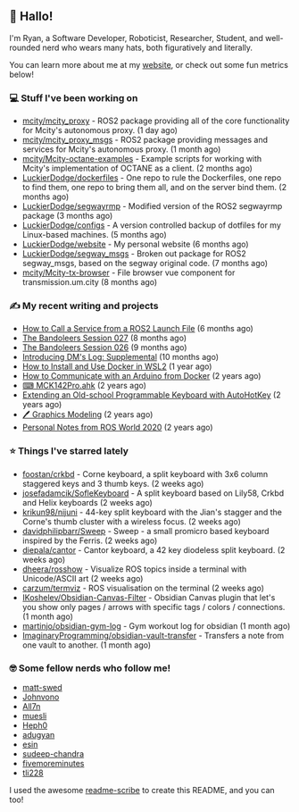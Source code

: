 ## 👋 Hallo!

I'm Ryan, a Software Developer, Roboticist, Researcher, Student, and well-rounded nerd who wears many hats, both figuratively and literally.

You can learn more about me at my [website](https://ryandlewis.dev), or check out some fun metrics below!

### 💻 Stuff I've been working on

- [mcity/mcity_proxy](https://github.com/mcity/mcity_proxy) - ROS2 package providing all of the core functionality for Mcity&#39;s autonomous proxy. (1 day ago)
- [mcity/mcity_proxy_msgs](https://github.com/mcity/mcity_proxy_msgs) - ROS2 package providing messages and services for Mcity&#39;s autonomous proxy. (1 month ago)
- [mcity/Mcity-octane-examples](https://github.com/mcity/Mcity-octane-examples) - Example scripts for working with Mcity&#39;s implementation of OCTANE as a client. (2 months ago)
- [LuckierDodge/dockerfiles](https://github.com/LuckierDodge/dockerfiles) - One repo to rule the Dockerfiles, one repo to find them, one repo to bring them all, and on the server bind them. (2 months ago)
- [LuckierDodge/segwayrmp](https://github.com/LuckierDodge/segwayrmp) - Modified version of the ROS2 segwayrmp package (3 months ago)
- [LuckierDodge/configs](https://github.com/LuckierDodge/configs) - A version controlled backup of dotfiles for my Linux-based machines. (5 months ago)
- [LuckierDodge/website](https://github.com/LuckierDodge/website) - My personal website (6 months ago)
- [LuckierDodge/segway_msgs](https://github.com/LuckierDodge/segway_msgs) - Broken out package for ROS2 segway_msgs, based on the segway original code. (7 months ago)
- [mcity/Mcity-tx-browser](https://github.com/mcity/Mcity-tx-browser) - File browser vue component for transmission.um.city (8 months ago)

### ✍ My recent writing and projects

- [How to Call a Service from a ROS2 Launch File](https://ryandlewis.dev/posts/callserviceinros2launch/) (6 months ago)
- [The Bandoleers Session 027](https://ryandlewis.dev/posts/ttrpg/thebandoleers027/) (8 months ago)
- [The Bandoleers Session 026](https://ryandlewis.dev/posts/ttrpg/thebandoleers026/) (9 months ago)
- [Introducing DM&#39;s Log: Supplemental](https://ryandlewis.dev/posts/ttrpg/introducingdmslog/) (10 months ago)
- [How to Install and Use Docker in WSL2](https://ryandlewis.dev/posts/howtowsldocker/) (1 year ago)
- [How to Communicate with an Arduino from Docker](https://ryandlewis.dev/posts/howtoarduinodocker/) (2 years ago)
- [⌨ MCK142Pro.ahk](https://ryandlewis.dev/projects/mck142pro/) (2 years ago)
- [Extending an Old-school Programmable Keyboard with AutoHotKey](https://ryandlewis.dev/posts/mck142pro/) (2 years ago)
- [🖊 Graphics Modeling](https://ryandlewis.dev/projects/graphics/) (2 years ago)
- [Personal Notes from ROS World 2020](https://ryandlewis.dev/posts/rosworld2020/) (2 years ago)

### ⭐ Things I've starred lately

- [foostan/crkbd](https://github.com/foostan/crkbd) - Corne keyboard, a split keyboard with 3x6 column staggered keys and 3 thumb keys. (2 weeks ago)
- [josefadamcik/SofleKeyboard](https://github.com/josefadamcik/SofleKeyboard) - A split keyboard based on Lily58, Crkbd and Helix keyboards (2 weeks ago)
- [krikun98/nijuni](https://github.com/krikun98/nijuni) - 44-key split keyboard with the Jian&#39;s stagger and the Corne&#39;s thumb cluster with a wireless focus. (2 weeks ago)
- [davidphilipbarr/Sweep](https://github.com/davidphilipbarr/Sweep) - Sweep - a small promicro based keyboard inspired by the Ferris. (2 weeks ago)
- [diepala/cantor](https://github.com/diepala/cantor) - Cantor keyboard, a 42 key diodeless split keyboard. (2 weeks ago)
- [dheera/rosshow](https://github.com/dheera/rosshow) - Visualize ROS topics inside a terminal with Unicode/ASCII art (2 weeks ago)
- [carzum/termviz](https://github.com/carzum/termviz) - ROS visualisation on the terminal (2 weeks ago)
- [IKoshelev/Obsidian-Canvas-Filter](https://github.com/IKoshelev/Obsidian-Canvas-Filter) - Obsidian Canvas plugin that let&#39;s you show only pages / arrows with specific tags / colors / connections. (1 month ago)
- [martinjo/obsidian-gym-log](https://github.com/martinjo/obsidian-gym-log) - Gym workout log for obsidian (1 month ago)
- [ImaginaryProgramming/obsidian-vault-transfer](https://github.com/ImaginaryProgramming/obsidian-vault-transfer) - Transfers a note from one vault to another. (1 month ago)

### 🤓 Some fellow nerds who follow me!

- [matt-swed](https://github.com/matt-swed)
- [Johnvono](https://github.com/Johnvono)
- [All7n](https://github.com/All7n)
- [muesli](https://github.com/muesli)
- [Heph0](https://github.com/Heph0)
- [adugyan](https://github.com/adugyan)
- [esin](https://github.com/esin)
- [sudeep-chandra](https://github.com/sudeep-chandra)
- [fivemoreminutes](https://github.com/fivemoreminutes)
- [tli228](https://github.com/tli228)

I used the awesome [readme-scribe](https://github.com/muesli/readme-scribe) to create this README, and you can too!
